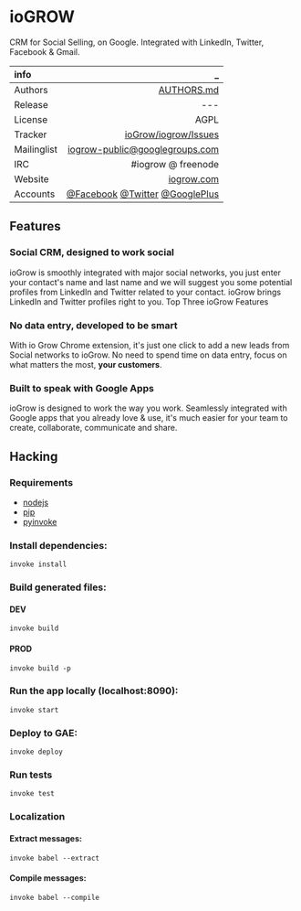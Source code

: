 # ioGROW
CRM for Social Selling, on Google. Integrated with LinkedIn, Twitter, Facebook & Gmail.

info | _
:-----------|------------:
 Authors | [AUTHORS.md](https://github.com/ioGrow/iogrow/blob/master/AUTHORS.md) 
 Release | ---  
 License | AGPL  
 Tracker | [ioGrow/iogrow/Issues](https://github.com/ioGrow/iogrow/issues)
 Mailinglist |	iogrow-public@googlegroups.com
 IRC |	#iogrow @ freenode
 Website |	[iogrow.com](http://www.iogrow.com)
 Accounts |	[@Facebook](https://www.facebook.com/iogrow) [@Twitter](https://twitter.com/iogrow) [@GooglePlus](https://plus.google.com/110820504821255547625)

## Features
### Social CRM, designed to work social
ioGrow is smoothly integrated with major social networks, you just enter your contact's name and last name and we will suggest you some potential profiles from LinkedIn and Twitter related to your contact. ioGrow brings LinkedIn and Twitter profiles right to you.
Top Three ioGrow Features

### No data entry, developed to be smart
With io Grow Chrome extension, it's just one click to add a new leads from Social networks to ioGrow. No need to spend time on data entry, focus on what matters the most, **your customers**. 

### Built to speak with Google Apps
ioGrow is designed to work the way you work. Seamlessly integrated with Google apps that you already love & use, it's much easier for your team to create, collaborate, communicate and share. 


## Hacking
### Requirements
- [nodejs](https://nodejs.org/en/)
- [pip](https://github.com/pypa/pip)
- [pyinvoke](http://www.pyinvoke.org/)

### Install dependencies:
  `invoke install`
### Build generated files: 
#### DEV
  `invoke build`

#### PROD
  `invoke build -p` 

### Run the app locally (localhost:8090):
  `invoke start`

### Deploy to GAE:
  `invoke deploy`
  
### Run tests
  `invoke test`
  
### Localization
#### Extract messages:
  `invoke babel --extract`
  
#### Compile messages:
  `invoke babel --compile`